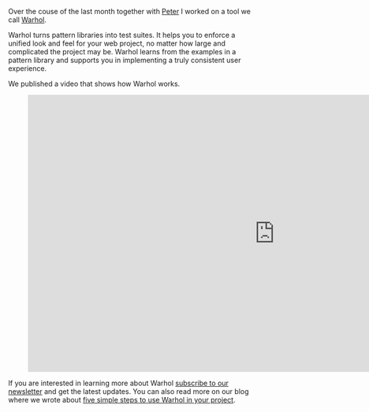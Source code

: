 Over the couse of the last month together with [Peter](https://twitter.com/sir_pepe) I worked on a tool we call [Warhol](https://warhol.io).

Warhol turns pattern libraries into test suites. It helps you to enforce a unified look and feel for your web project, no matter how large and complicated the project may be.
Warhol learns from the examples in a pattern library and supports you in implementing a truly consistent user experience.

We published a video that shows how Warhol works.

<figure class="image image--block">
  <iframe width="1000" height="563" src="https://www.youtube.com/embed/OJyYHrM3VNs" frameborder="0" allow="accelerometer; autoplay; encrypted-media; gyroscope; picture-in-picture" allowfullscreen></iframe>
</figure>

If you are interested in learning more about Warhol [subscribe to our newsletter](https://warhol.io/#subscribe) and get the latest updates. You can also read more on our blog where we wrote about [five simple steps to use Warhol in your project](https://warhol.io/blog/5-simple-steps-to-use-warhol).
